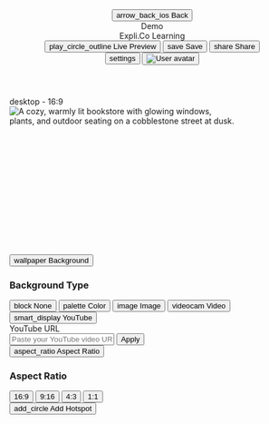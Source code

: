 <!DOCTYPE html>
<html lang="en"><head>
<meta charset="utf-8"/>
<meta content="width=device-width, initial-scale=1.0" name="viewport"/>
<title>Expli.Co Learning Slide Editor</title>
<script src="https://cdn.tailwindcss.com?plugins=forms,container-queries"></script>
<link href="https://fonts.googleapis.com/css2?family=Inter:wght@400;500;600;700&amp;display=swap" rel="stylesheet"/>
<link href="https://fonts.googleapis.com/icon?family=Material+Icons" rel="stylesheet"/>
<style type="text/tailwindcss">
        :root {
            --background: #1d2a5d;
            --primary-blue: #1e3fe8;
            --primary-red: #b73031;
            --primary-gray: #687178;
        }
        body {
            font-family: 'Inter', sans-serif;
            background-color: var(--background);
        }
        .group:focus-within .group-focus-within\:block {
            display: block;
        }
        .group:focus-within .group-focus-within\:flex {
            display: flex;
        }
        .bg-custom-gray {
            background-color: var(--primary-gray);
        }
        .hover\:bg-custom-gray-dark:hover {
             background-color: #545b60;}
        .bg-custom-blue {
            background-color: var(--primary-blue);
        }
        .hover\:bg-custom-blue-dark:hover {
            background-color: #1833b7;}
        .bg-custom-red {
            background-color: var(--primary-red);
        }
        .hover\:bg-custom-red-dark:hover {
            background-color: #9c2829;}
        .text-custom-red {
            color: var(--primary-red);
        }
    </style>
</head>
<body class="text-gray-200">
<div class="flex flex-col h-screen">
<header class="bg-[#17214a] text-white shadow-md z-20">
<div class="container mx-auto px-6 py-3 flex justify-between items-center">
<div class="flex items-center space-x-4">
<button class="flex items-center space-x-2 text-gray-300 hover:text-white transition-colors">
<span class="material-icons">arrow_back_ios</span>
<span>Back</span>
</button>
<div class="w-px h-6 bg-gray-600"></div>
<span class="text-xl font-bold text-custom-red">Demo</span>
</div>
<div class="flex-1 text-center">
<div class="flex items-center justify-center">
<span class="text-3xl font-bold bg-gradient-to-r from-red-500 via-blue-500 to-indigo-600 text-transparent bg-clip-text">Expli.Co Learning</span>
</div>
</div>
<div class="flex items-center space-x-2">
<button class="flex items-center space-x-2 px-4 py-2 bg-custom-red hover:bg-custom-red-dark text-white rounded-lg transition-colors">
<span class="material-icons">play_circle_outline</span>
<span>Live Preview</span>
</button>
<button class="flex items-center space-x-2 px-4 py-2 bg-custom-blue hover:bg-custom-blue-dark text-white rounded-lg transition-colors">
<span class="material-icons">save</span>
<span>Save</span>
</button>
<button class="flex items-center space-x-2 px-4 py-2 bg-custom-gray hover:bg-custom-gray-dark text-white rounded-lg transition-colors">
<span class="material-icons">share</span>
<span>Share</span>
</button>
<div class="w-px h-6 bg-gray-600"></div>
<button class="p-2 rounded-full hover:bg-gray-700 transition-colors">
<span class="material-icons">settings</span>
</button>
<button class="p-2 rounded-full hover:bg-gray-700 transition-colors">
<img alt="User avatar" class="w-8 h-8 rounded-full" src="https://lh3.googleusercontent.com/aida-public/AB6AXuDlDn6PanYE11Q1YWAspimiy_-s2zlX_VqD9x_nJ6ZGIsUI_724jbXqVsWUZhaTQbCS73DR8USm-qz_tdv1ZswUIAtoZEvPsINvMaBzsdPeUBLH-5IOtsUdw6fnOedp-s0NXWnW5LksWWqCXlQ1mbpW--GTlg0gepoxWj52Q5MA1FYPDwjPq4rCm5n58tWEHImKRxMUKZoj05lQE9wpJ9Qo42z06E2GGauSguVgDGLHGQ3lTDgFhNRPtUr6nV3j7Wr-iZODL8wDGw"/>
</button>
</div>
</div>
</header>
<main class="flex-1 flex items-center justify-center p-8 bg-[var(--background)] overflow-y-auto">
<div class="w-full h-full flex items-center justify-center">
<div class="relative shadow-2xl rounded-lg overflow-hidden" style="width: 80%; padding-bottom: 45%;">
<div class="absolute top-0 right-0 bg-black bg-opacity-50 text-white text-xs px-2 py-1 rounded-bl-lg">desktop - 16:9</div>
<img alt="A cozy, warmly lit bookstore with glowing windows, plants, and outdoor seating on a cobblestone street at dusk." class="absolute top-0 left-0 w-full h-full object-cover" src="https://lh3.googleusercontent.com/aida-public/AB6AXuC1B3UYDDD9ofX1aPglVGY1wkW_Bfq_y_u-J4qfXf54N97ySwDWyjfc46WdxUCwQ5J-BtIspMmiDX7OLXEZXP7tP85cCrShzXfv7tfUFgP_VE4RLYB0Fj3zWBfsHhPVpYOWR3zSjCRzlPfgACHFXY039A_qzm2XknhsIkGkJ5msDlo6t7WOndTN9_pIvTyDMgLis_q0UYaJE0YLpwsl1OBtmpbVrV8BIsl--LKzTM0-o2nYmZFojaU96caP4PBy1WJeHLNKBHjWKg"/>
</div>
</div>
</main>
<footer class="bg-[#17214a] text-white shadow-md z-10 p-3 flex justify-center items-center space-x-2">
<div class="relative group">
<button class="flex items-center space-x-2 px-4 py-2 bg-custom-gray hover:bg-custom-gray-dark rounded-lg transition-colors">
<span class="material-icons">wallpaper</span>
<span>Background</span>
</button>
<div class="hidden group-focus-within:block absolute bottom-full mb-2 left-1/2 -translate-x-1/2 w-80 bg-[#2c3a6f] p-6 rounded-lg shadow-2xl border border-[#3e4f8a]">
<div class="flex flex-col space-y-6">
<div>
<h3 class="text-md font-semibold mb-3 text-gray-200">Background Type</h3>
<div class="grid grid-cols-3 gap-2">
<button class="flex flex-col items-center justify-center p-2 border border-[var(--primary-gray)] rounded-lg bg-[#2c3a6f] hover:bg-[#3e4f8a] transition-colors">
<span class="material-icons text-gray-300 text-base">block</span>
<span class="text-xs mt-1 text-gray-300">None</span>
</button>
<button class="flex flex-col items-center justify-center p-2 border border-[var(--primary-gray)] rounded-lg bg-[#2c3a6f] hover:bg-[#3e4f8a] transition-colors">
<span class="material-icons text-gray-300 text-base">palette</span>
<span class="text-xs mt-1 text-gray-300">Color</span>
</button>
<button class="flex flex-col items-center justify-center p-2 border border-[var(--primary-gray)] rounded-lg bg-[#2c3a6f] hover:bg-[#3e4f8a] transition-colors">
<span class="material-icons text-gray-300 text-base">image</span>
<span class="text-xs mt-1 text-gray-300">Image</span>
</button>
<button class="flex flex-col items-center justify-center p-2 border border-[var(--primary-gray)] rounded-lg bg-[#2c3a6f] hover:bg-[#3e4f8a] transition-colors">
<span class="material-icons text-gray-300 text-base">videocam</span>
<span class="text-xs mt-1 text-gray-300">Video</span>
</button>
<button class="col-span-3 flex items-center justify-center p-2 bg-custom-blue text-white rounded-lg shadow-sm hover:bg-custom-blue-dark transition-colors">
<span class="material-icons mr-2 text-base">smart_display</span>
<span class="text-sm">YouTube</span>
</button>
</div>
</div>
<div>
<label class="block text-xs font-medium text-gray-400 mb-1" for="youtube-url-footer">YouTube URL</label>
<div class="flex items-center space-x-2">
<input class="flex-1 block w-full px-2 py-1.5 bg-[#17214a] border border-[var(--primary-gray)] rounded-md shadow-sm placeholder-gray-400 focus:outline-none focus:ring-[var(--primary-blue)] focus:border-[var(--primary-blue)] sm:text-sm text-white" id="youtube-url-footer" placeholder="Paste your YouTube video URL" type="text"/>
<button class="px-3 py-1.5 bg-custom-blue text-white text-sm rounded-md hover:bg-custom-blue-dark transition-colors">Apply</button>
</div>
</div>
</div>
</div>
</div>
<div class="relative group">
<button class="flex items-center space-x-2 px-4 py-2 bg-custom-gray hover:bg-custom-gray-dark rounded-lg transition-colors">
<span class="material-icons">aspect_ratio</span>
<span>Aspect Ratio</span>
</button>
<div class="hidden group-focus-within:flex absolute bottom-full mb-2 left-1/2 -translate-x-1/2 bg-[#2c3a6f] p-4 rounded-lg shadow-2xl border border-[#3e4f8a] flex-col space-y-4 w-64">
<div>
<h3 class="text-md font-semibold mb-2 text-gray-200">Aspect Ratio</h3>
<div class="flex bg-[#17214a] p-1 rounded-lg">
<button class="flex-1 p-2 text-sm rounded-md bg-custom-blue shadow text-white transition-all duration-300">16:9</button>
<button class="flex-1 p-2 text-sm rounded-md text-gray-300 hover:bg-[#3e4f8a] transition-all duration-300">9:16</button>
<button class="flex-1 p-2 text-sm rounded-md text-gray-300 hover:bg-[#3e4f8a] transition-all duration-300">4:3</button>
<button class="flex-1 p-2 text-sm rounded-md text-gray-300 hover:bg-[#3e4f8a] transition-all duration-300">1:1</button>
</div>
</div>
</div>
</div>
<button class="flex items-center space-x-2 px-4 py-2 bg-custom-red hover:bg-custom-red-dark text-white rounded-lg transition-colors">
<span class="material-icons">add_circle</span>
<span>Add Hotspot</span>
</button>
</footer>
</div>

</body></html>